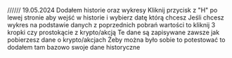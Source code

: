 ////// 19.05.2024
Dodałem historie oraz wykresy
Kliknij przycisk z "H" po lewej stronie aby wejść w historie i wybierz datę którą chcesz
Jeśli chcesz wykres na podstawie danych z poprzednich pobrań wartości to kliknij 3 kropki czy prostokącie z krypto/akcją
Te dane są zapisywane zawsze jak pobierzesz dane o krypto/akcjach
Żeby można było sobie to potestować to dodałem tam bazowo swoje dane historyczne 

